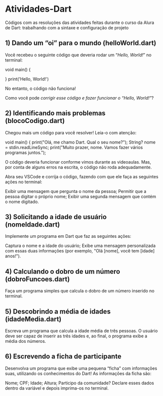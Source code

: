 # Atividades-Dart
Códigos com as resoluções das atividades feitas durante o curso da Alura de Dart: trabalhando com a sintaxe e configuração de projeto

## 1) Dando um “oi” para o mundo (helloWorld.dart)
Você recebeu o seguinte código que deveria rodar um “*Hello, World!*” no terminal:

void main() {
  
}
print('Hello, World!')


No entanto, o código não funciona!

Como você pode *corrigir esse código e fazer funcionar o “Hello, World!”*?

## 2) Identificando mais problemas (blocoCodigo.dart)
Chegou mais um código para você resolver! Leia-o com atenção:

void main() {
  print("Olá, me chamo Dart. Qual o seu nome?");
  String? nome = stdin.readLineSync;
  print("Muito prazer, nome. Vamos fazer vários programas juntos.");
  

O código deveria funcionar conforme vimos durante as videoaulas. Mas, por conta de alguns erros na escrita, o código não roda adequadamente.

Abra seu VSCode e corrija o código, fazendo com que ele faça as seguintes ações no terminal:

Exibir uma mensagem que pergunta o nome da pessoa;
Permitir que a pessoa digitar o próprio nome;
Exibir uma segunda mensagem que contém o nome digitado.

## 3) Solicitando a idade de usuário (nomeIdade.dart)
Implemente um programa em Dart que faz as seguintes ações:

Captura o nome e a idade do usuário;
Exibe uma mensagem personalizada com essas duas informações (por exemplo, "Olá [nome], você tem [idade] anos!").

## 4) Calculando o dobro de um número (dobroFuncoes.dart)
Faça um programa simples que calcula o dobro de um número inserido no terminal.

## 5) Descobrindo a média de idades (idadeMedia.dart)
Escreva um programa que calcula a idade média de três pessoas. O usuário deve ser capaz de inserir as três idades e, ao final, o programa exibe a média dos números.

## 6) Escrevendo a ficha de participante
Desenvolva um programa que exibe uma pequena “ficha” com informações suas, utilizando os conhecimentos do Dart! As informações da ficha são:

Nome;
CPF;
Idade;
Altura;
Participo da comunidade?
Declare esses dados dentro da variável e depois imprima-os no terminal.

